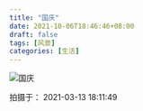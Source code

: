 ```yaml
---
title: "国庆"
date: 2021-10-06T18:46:46+08:00
draft: false
tags: [风景]
categories: [生活]
---
```



![国庆](https://cdn.jsdelivr.net/gh/ai0376/ownwiki.pic.0@0.8/2021-10-05_18-28-31_831.jpg)

<!--more-->
拍摄于： 2021-03-13 18:11:49